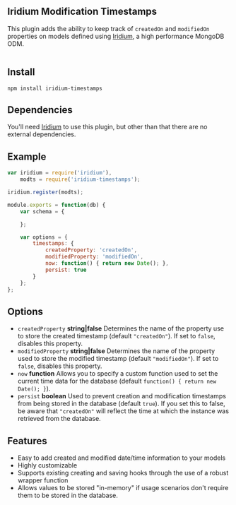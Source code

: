## Iridium Modification Timestamps
This plugin adds the ability to keep track of `createdOn` and `modifiedOn` properties on models defined using [Iridium][iridium], a high performance MongoDB ODM.

<a href="https://npmjs.org/package/iridium-timestamps"><img src="https://badge.fury.io/js/iridium-timestamps.png" alt="" style="max-width:100%;"></a>

## Install
```
npm install iridium-timestamps
```

## Dependencies
You'll need [Iridium][iridium] to use this plugin, but other than that there are no external dependencies.

## Example
```javascript
var iridium = require('iridium'),
    modts = require('iridium-timestamps');

iridium.register(modts);

module.exports = function(db) {
	var schema = {

	};

	var options = {
		timestamps: {
			createdProperty: 'createdOn',
			modifiedProperty: 'modifiedOn',
			now: function() { return new Date(); },
			persist: true
		}
	};
};
```

## Options
- `createdProperty` **string|false** 
  Determines the name of the property use to store the created timestamp (default `"createdOn"`). If set to `false`, disables this property.
- `modifiedProperty` **string|false** 
  Determines the name of the property used to store the modified timestamp (default `"modifiedOn"`). If set to `false`, disables this property.
- `now` **function**
  Allows you to specify a custom function used to set the current time data for the database (default `function() { return new Date(); }`).
- `persist` **boolean**
  Used to prevent creation and modification timestamps from being stored in the database (default `true`). If you set this to false, be aware that `"createdOn"` will reflect the time at which the instance was retrieved from the database.

## Features
- Easy to add created and modified date/time information to your models
- Highly customizable
- Supports existing creating and saving hooks through the use of a robust wrapper function
- Allows values to be stored "in-memory" if usage scenarios don't require them to be stored in the database.

[iridium]: https://github.com/SierraSoftworks/Iridium
